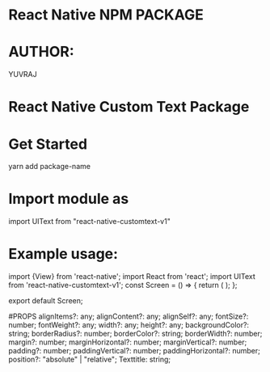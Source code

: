 # React Native NPM PACKAGE

# AUTHOR: 
YUVRAJ

# React Native Custom Text Package

# Get Started

 yarn add package-name

# Import module as 
  import UIText from "react-native-customtext-v1"
# Example usage:

import {View} from 'react-native';
import React from 'react';
import UIText from 'react-native-customtext-v1';
const Screen = () => {
  return (
    <View>
      <UIText
        Texttitle="any"
        width={50}
        height={50}
        backgroundColor="#f00"
        position="absolute"
        alignSelf="center"
      />
    </View>
  );
};

export default Screen; 

#PROPS
  alignItems?: any;
  alignContent?: any;
  alignSelf?: any;
  fontSize?: number;
  fontWeight?: any;
  width?: any;
  height?: any;
  backgroundColor?: string;
  borderRadius?: number;
  borderColor?: string;
  borderWidth?: number;
  margin?: number;
  marginHorizontal?: number;
  marginVertical?: number;
  padding?: number;
  paddingVertical?: number;
  paddingHorizontal?: number;
  position?: "absolute" | "relative";
  Texttitle: string;
